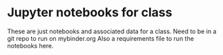 # Jupyter notebooks for class

These are just notebooks and associated data for a class. Need to be in a git repo to run on mybinder.org
Also a requirements file to run the notebooks here.
